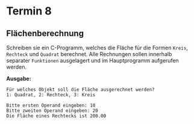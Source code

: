 # Termin 8
## Flächenberechnung
Schreiben sie ein C-Programm, welches die Fläche für die Formen `Kreis`, `Rechteck` und `Quadrat` berechnet. Alle Rechnungen sollen innerhalb separater `Funktionen` ausgelagert und im Hauptprogramm aufgerufen werden.

__Ausgabe:__

    Für welches Objekt soll die Fläche ausgerechnet werden?
    1: Quadrat, 2: Rechteck, 3: Kreis

    Bitte ersten Operand eingeben: 10
    Bitte zweiten Operand eingeben: 20
    Die Fläche eines Rechtecks ist 200.00
